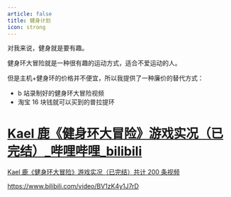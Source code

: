 ```yaml
---
article: false
title: 健身计划
icon: strong
---
```


对我来说，健身就是要有趣。

健身环大冒险就是一种很有趣的运动方式，适合不爱运动的人。

但是主机+健身环的价格并不便宜，所以我提供了一种廉价的替代方式：
- b 站录制好的健身环大冒险视频
- 淘宝 16 块钱就可以买到的普拉提环
<div class="rich-link-card-container"><a class="rich-link-card" href="https://www.bilibili.com/video/BV1zK4y1J7rD" target="_blank">
    <div class="rich-link-image-container">
        <div class="rich-link-image" style="background-image: url('http://i2.hdslb.com/bfs/archive/50cab32c32edc6752faa4ad74733f5cb7905885e.jpg')">
    </div>
    </div>
    <div class="rich-link-card-text">
        <h1 class="rich-link-card-title">Kael 鹿《健身环大冒险》游戏实况（已完结）_哔哩哔哩_bilibili</h1>
        <p class="rich-link-card-description">
        Kael 鹿《健身环大冒险》游戏实况（已完结）共计 200 条视频
        </p>
        <p class="rich-link-href">
        https://www.bilibili.com/video/BV1zK4y1J7rD
        </p>
    </div>
</a></div>
